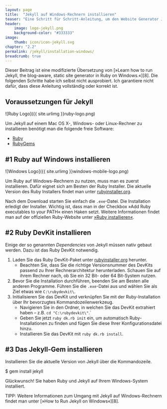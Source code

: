 ```yaml
---
layout: page
title:  "Jekyll auf Windows-Rechnern installieren"
teaser: "Eine Schritt für Schritt-Anleitung, um den Website Generator Jekyll auf Windows-Rechnern zu installieren."
header:
    image: logo-jekyll.png
    background-color: "#333333"
image:
    thumb: icon/icon-jekyll.svg
chapter: "2.2"
permalink: /jekyll/installation-windows/
breadcrumb: true
---
```

<div class="alert-box radius warning" markdown="1">
Dieser Beitrag ist eine modifizierte Übersetzung von [»Learn how to run Jekyll, the blog-aware, static site generator in Ruby on Windows.«][8]. Die folgenden Schritte habe ich selbst nicht ausprobiert. Ich garantiere nicht dafür, dass diese Anleitung vollständig oder korrekt ist.
</div>

## Voraussetzungen für Jekyll

![Ruby Logo]({{ site.urlimg }}ruby-logo.png)

Um Jekyll auf einem Mac OS X-, Windows- oder Linux-Rechner zu installieren benötigt man die folgende freie Software:

* [Ruby](http://www.ruby-lang.org/en/downloads/)
* [RubyGems](http://rubygems.org/pages/download)


## #1 Ruby auf Windows installieren

![Windows Logo]({{ site.urlimg }}windows-mobile-logo.png)

Um Ruby auf Windows-Rechnern zu nutzen, muss man es zuerst installieren. Dafür eignet sich am Besten der Ruby Installer. Die aktuelle Version des Ruby Installers findet man unter [rubyinstaller.org][1].

Nach dem Download starten Sie einfach die `.exe`-Datei. Die Installation erledigt der Installer. Wichtig ist, dass man in der Checkbox »Add Ruby executables to your PATH« einen Haken setzt. Weitere Informationen findet man auf der offiziellen Ruby-Website unter [»Ruby installieren«][2].

## #2 Ruby DevKit installieren

Einige der so genannten *Dependencies* von Jekyll müssen nativ gebaut werden. Dazu ist das Ruby DevKit notwendig.

1. Laden Sie das Ruby DevKit-Paket unter [rubyinstaller.org][1] herunter.
	* Beachten Sie, dass Sie die richtige Versionsnummer des DevKits passend zu Ihrer Rechnerarchitektur herunterladen. Schauen Sie auf ihrem Rechner nach, ob Sie ein 32 Bit- oder 64 Bit-System nutzen.
2. Bevor Sie die Installation durchführen, beenden Sie am Besten alle anderen Programme. Führen Sie die `.exe`-Datei aus und wählen Sie als Ziel etwas wie `C:\rubydevkit\`.
3. Initialisieren Sie das DevKit und verknüpfen Sie mit der Ruby-Installation über Ihr bevorzugtes Kommandozeilenwerkzeug.
	* Navigieren Sie in den Ordner, in welchen Sie das DevKit extrahiert haben – z.B. `cd "C:\rubydevkit\"`.`
	* Geben Sie jetzt `ruby dk.rb init` ein, um automatisch Ruby-Installationen zu finden und fügen Sie diese Ihrer Konfigurationsdatei hinzu.
	* Installieren Sie das DevKit mit `ruby dk.rb install`.

## #3 Das Jekyll-Gem installieren

Installieren Sie die aktuelle Version von Jekyll über die Kommandozeile.

<div class="alert-box radius terminal" markdown="1">
$ gem install jekyll
</div>

Glückwunsch! Sie haben Ruby und Jekyll auf Ihrem Windows-System installiert.

<div class="alert-box radius success" markdown="1">
TIPP: Weitere Informationen zum Umgang mit Jekyll auf Windows-Rechnern findet man unter [»How to Run Jekyll on Windows«][8].
</div>



 [1]: http://rubyinstaller.org/downloads/
 [2]: https://www.ruby-lang.org/de/installation/
 [3]: https://developer.apple.com/xcode/downloads/
 [4]: https://itunes.apple.com/de/app/xcode/id497799835?mt=12
 [5]: http://support.apple.com/kb/HT2531?viewlocale=de_DE&locale=de_DE
 [6]: http://brew.sh/index_de.html
 [7]: http://www.damianthater.com/2013/02/09/2100-jekyll-blog-installation-ubuntu.html
 [8]: https://github.com/juthilo/run-jekyll-on-windows/
 [9]: #
 [10]: #